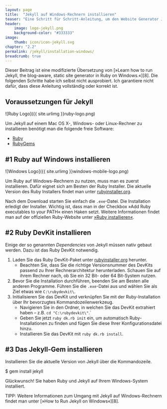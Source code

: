 ```yaml
---
layout: page
title:  "Jekyll auf Windows-Rechnern installieren"
teaser: "Eine Schritt für Schritt-Anleitung, um den Website Generator Jekyll auf Windows-Rechnern zu installieren."
header:
    image: logo-jekyll.png
    background-color: "#333333"
image:
    thumb: icon/icon-jekyll.svg
chapter: "2.2"
permalink: /jekyll/installation-windows/
breadcrumb: true
---
```

<div class="alert-box radius warning" markdown="1">
Dieser Beitrag ist eine modifizierte Übersetzung von [»Learn how to run Jekyll, the blog-aware, static site generator in Ruby on Windows.«][8]. Die folgenden Schritte habe ich selbst nicht ausprobiert. Ich garantiere nicht dafür, dass diese Anleitung vollständig oder korrekt ist.
</div>

## Voraussetzungen für Jekyll

![Ruby Logo]({{ site.urlimg }}ruby-logo.png)

Um Jekyll auf einem Mac OS X-, Windows- oder Linux-Rechner zu installieren benötigt man die folgende freie Software:

* [Ruby](http://www.ruby-lang.org/en/downloads/)
* [RubyGems](http://rubygems.org/pages/download)


## #1 Ruby auf Windows installieren

![Windows Logo]({{ site.urlimg }}windows-mobile-logo.png)

Um Ruby auf Windows-Rechnern zu nutzen, muss man es zuerst installieren. Dafür eignet sich am Besten der Ruby Installer. Die aktuelle Version des Ruby Installers findet man unter [rubyinstaller.org][1].

Nach dem Download starten Sie einfach die `.exe`-Datei. Die Installation erledigt der Installer. Wichtig ist, dass man in der Checkbox »Add Ruby executables to your PATH« einen Haken setzt. Weitere Informationen findet man auf der offiziellen Ruby-Website unter [»Ruby installieren«][2].

## #2 Ruby DevKit installieren

Einige der so genannten *Dependencies* von Jekyll müssen nativ gebaut werden. Dazu ist das Ruby DevKit notwendig.

1. Laden Sie das Ruby DevKit-Paket unter [rubyinstaller.org][1] herunter.
	* Beachten Sie, dass Sie die richtige Versionsnummer des DevKits passend zu Ihrer Rechnerarchitektur herunterladen. Schauen Sie auf ihrem Rechner nach, ob Sie ein 32 Bit- oder 64 Bit-System nutzen.
2. Bevor Sie die Installation durchführen, beenden Sie am Besten alle anderen Programme. Führen Sie die `.exe`-Datei aus und wählen Sie als Ziel etwas wie `C:\rubydevkit\`.
3. Initialisieren Sie das DevKit und verknüpfen Sie mit der Ruby-Installation über Ihr bevorzugtes Kommandozeilenwerkzeug.
	* Navigieren Sie in den Ordner, in welchen Sie das DevKit extrahiert haben – z.B. `cd "C:\rubydevkit\"`.`
	* Geben Sie jetzt `ruby dk.rb init` ein, um automatisch Ruby-Installationen zu finden und fügen Sie diese Ihrer Konfigurationsdatei hinzu.
	* Installieren Sie das DevKit mit `ruby dk.rb install`.

## #3 Das Jekyll-Gem installieren

Installieren Sie die aktuelle Version von Jekyll über die Kommandozeile.

<div class="alert-box radius terminal" markdown="1">
$ gem install jekyll
</div>

Glückwunsch! Sie haben Ruby und Jekyll auf Ihrem Windows-System installiert.

<div class="alert-box radius success" markdown="1">
TIPP: Weitere Informationen zum Umgang mit Jekyll auf Windows-Rechnern findet man unter [»How to Run Jekyll on Windows«][8].
</div>



 [1]: http://rubyinstaller.org/downloads/
 [2]: https://www.ruby-lang.org/de/installation/
 [3]: https://developer.apple.com/xcode/downloads/
 [4]: https://itunes.apple.com/de/app/xcode/id497799835?mt=12
 [5]: http://support.apple.com/kb/HT2531?viewlocale=de_DE&locale=de_DE
 [6]: http://brew.sh/index_de.html
 [7]: http://www.damianthater.com/2013/02/09/2100-jekyll-blog-installation-ubuntu.html
 [8]: https://github.com/juthilo/run-jekyll-on-windows/
 [9]: #
 [10]: #